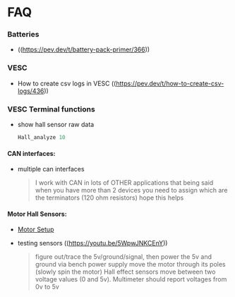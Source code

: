 FAQ
===

### Batteries

  * ((https://pev.dev/t/battery-pack-primer/366))


### VESC

  * How to create csv logs in VESC
    ((https://pev.dev/t/how-to-create-csv-logs/436))


### VESC Terminal functions

  * show hall sensor raw data
    ```c
    Hall_analyze 10
    ```

#### CAN interfaces:

  * multiple can interfaces
    > I work with CAN in lots of OTHER applications that being said when you have more than 2 devices you need to assign which are the terminators (120 ohm resistors) hope this helps


#### Motor Hall Sensors:

  * [Motor Setup](https://pev.dev/t/how-to-configure-motor/486)

  * testing sensors ((https://youtu.be/5WpwJNKCEnY))
    > figure out/trace the 5v/ground/signal, then power the 5v and ground via bench power supply 
    > move the motor through its poles (slowly spin the motor)
    > Hall effect sensors move between two voltage values (0 and 5v).
    > Multimeter should report voltages from 0v to 5v



